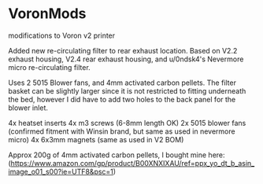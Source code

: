 # VoronMods
modifications to Voron v2 printer

Added new re-circulating filter to rear exhaust location. Based on V2.2 exhaust housing, V2.4 rear exhaust housing, and u/0ndsk4's Nevermore micro re-circulating filter.

Uses 2 5015 Blower fans, and 4mm activated carbon pellets. The filter basket can be slightly larger since it is not restricted to fitting underneath the bed,
however I did have to add two holes to the back panel for the blower inlet.

4x heatset inserts
4x m3 screws (6-8mm length OK)
2x 5015 blower fans (confirmed fitment with Winsin brand, but same as used in nevermore micro)
4x 6x3mm magnets (same as used in V2 BOM)

Approx 200g of 4mm activated carbon pellets, I bought mine here:
(https://www.amazon.com/gp/product/B00XNXIXAU/ref=ppx_yo_dt_b_asin_image_o01_s00?ie=UTF8&psc=1)
